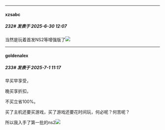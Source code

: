 ﻿
*****

####  xzsabc  
##### 232#       发表于 2025-6-30 12:07

当然是玩着首发NS2等增强版了<img src="https://static.stage1st.com/image/smiley/face2017/041.png" referrerpolicy="no-referrer">


*****

####  goldenalex  
##### 233#       发表于 2025-7-1 11:17

早买早享受，

晚买享折扣，

不买立省100%。

买了主机还要买游戏，买了游戏还要花时间玩，何必呢？何苦呢？

所以我入手了第一批的ns2<img src="https://static.stage1st.com/image/smiley/face2017/029.png" referrerpolicy="no-referrer">

